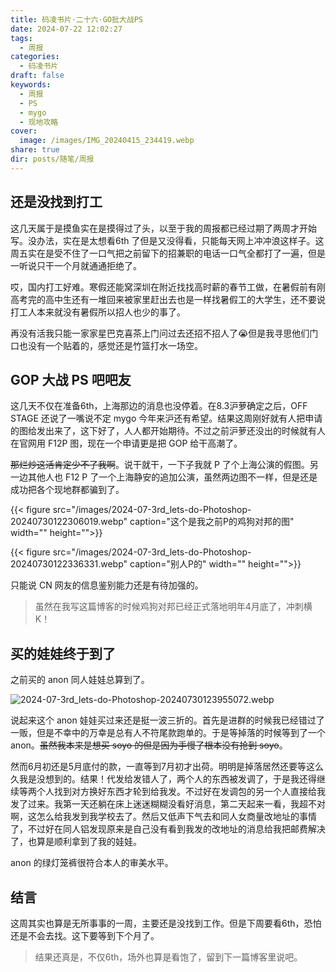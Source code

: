 ```yaml
---
title: 码凌书片·二十六·GO批大战PS
date: 2024-07-22 12:02:27
tags:
  - 周报
categories:
  - 码凌书片
draft: false
keywords:
  - 周报
  - PS
  - mygo
  - 现地攻略
cover:
  image: /images/IMG_20240415_234419.webp
share: true
dir: posts/随笔/周报
---
```


## 还是没找到打工

这几天属于是摸鱼实在是摸得过了头，以至于我的周报都已经过期了两周才开始写。没办法，实在是太想看6th 了但是又没得看，只能每天网上冲冲浪这样子。这周五实在是受不住了一口气把之前留下的招兼职的电话一口气全都打了一遍，但是一听说只干一个月就通通拒绝了。

哎，国内打工好难。寒假还能窝深圳在附近找找高时薪的春节工做，在暑假前有刚高考完的高中生还有一堆回来被家里赶出去也是一样找暑假工的大学生，还不要说打工人本来就没有暑假所以招人也少的事了。

再没有活我只能一家家星巴克喜茶上门问过去还招不招人了😭但是我寻思他们门口也没有一个贴着的，感觉还是竹篮打水一场空。

## GOP 大战 PS 吧吧友

这几天不仅在准备6th，上海那边的消息也没停着。在8.3沪萝确定之后，OFF STAGE 还说了一嘴说不定 mygo 今年来沪还有希望。结果这周刚好就有人把申请的图给发出来了，这下好了，人人都开始期待。不过之前沪萝还没出的时候就有人在官网用 F12P 图，现在一个申请更是把 GOP 给干高潮了。

~~那烂炒这活肯定少不了我啊~~。说干就干，一下子我就 P 了个上海公演的假图。另一边其他人也 F12 P 了一个上海静安的追加公演，虽然两边图不一样，但是还是成功把各个现地群都骗到了。

{{< figure src="/images/2024-07-3rd_lets-do-Photoshop-20240730122306019.webp" caption="这个是我之前P的鸡狗对邦的图" width="" height="">}}

{{< figure src="/images/2024-07-3rd_lets-do-Photoshop-20240730122336331.webp" caption="别人P的" width="" height="">}}

只能说 CN 网友的信息鉴别能力还是有待加强的。

> 虽然在我写这篇博客的时候鸡狗对邦已经正式落地明年4月底了，冲刺横 K！

## 买的娃娃终于到了

之前买的 anon 同人娃娃总算到了。

![2024-07-3rd_lets-do-Photoshop-20240730123955072.webp](/images/2024-07-3rd_lets-do-Photoshop-20240730123955072.webp)

说起来这个 anon 娃娃买过来还是挺一波三折的。首先是进群的时候我已经错过了一贩，但是不幸中的万幸是总有人不符尾款跑单的。于是等掉落的时候等到了一个 anon。~~虽然我本来是想买 soyo 的但是因为手慢了根本没有抢到 soyo~~。

然而6月初还是5月底付的款，一直等到7月初才出荷。明明是掉落居然还要等这么久我是没想到的。结果！代发给发错人了，两个人的东西被发调了，于是我还得继续等两个人找到对方换好东西才轮到给我发。不过好在发调包的另一个人直接给我发了过来。我第一天还躺在床上迷迷糊糊没看好消息，第二天起来一看，我超不对啊，这怎么给我发到我学校去了。然后又低声下气去和同人女商量改地址的事情了，不过好在同人铝发现原来是自己没有看到我发的改地址的消息给我把邮费解决了，也算是顺利拿到了我的娃娃。

anon 的绿灯笼裤很符合本人的审美水平。

## 结言

这周其实也算是无所事事的一周，主要还是没找到工作。但是下周要看6th，恐怕还是不会去找。这下要等到下个月了。

> 结果还真是，不仅6th，场外也算是看饱了，留到下一篇博客里说吧。
